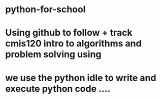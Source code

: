 # python-for-school
# Using github to follow + track cmis120 intro to algorithms and problem solving using 

# we use the python idle to write and execute python code ....
